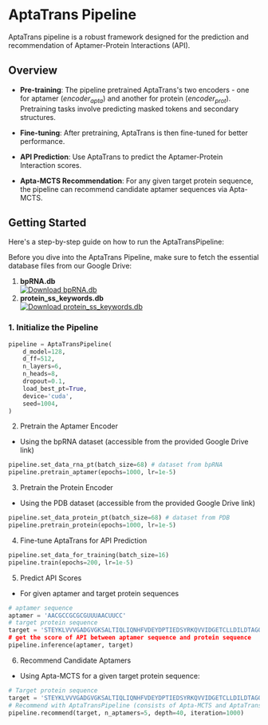 # AptaTrans Pipeline

AptaTrans pipeline is a robust framework designed for the prediction and recommendation of Aptamer-Protein Interactions (API).

## Overview
- **Pre-training**: The pipeline pretrained AptaTrans's two encoders - one for aptamer ($encoder_{apta}$) and another for protein ($encoder_{prot}$). Pretraining tasks involve predicting masked tokens and secondary structures.
  
- **Fine-tuning**: After pretraining, AptaTrans is then fine-tuned for better performance.

- **API Prediction**: Use AptaTrans to predict the Aptamer-Protein Interaction scores.

- **Apta-MCTS Recommendation**: For any given target protein sequence, the pipeline can recommend candidate aptamer sequences via Apta-MCTS.

## Getting Started

Here's a step-by-step guide on how to run the AptaTransPipeline:

Before you dive into the AptaTrans Pipeline, make sure to fetch the essential database files from our Google Drive:
1. **bpRNA.db**  
   [![Download bpRNA.db](https://img.shields.io/badge/Download-bpRNA.db-blue?style=for-the-badge&logo=google-drive)](https://drive.google.com/file/d/178f_Tb3kgK4sZ23QAhqiK5YOUtkxjyMl/view?usp=sharing)
2. **protein_ss_keywords.db**  
   [![Download protein_ss_keywords.db](https://img.shields.io/badge/Download-protein_ss_keywords.db-blue?style=for-the-badge&logo=google-drive)](https://drive.google.com/file/d/1E1TIVtppA1L6nu0f8pYQKBAz2ZyBSCMY/view?usp=sharing)

### 1. Initialize the Pipeline

```python
pipeline = AptaTransPipeline(
    d_model=128,
    d_ff=512,
    n_layers=6,
    n_heads=8,
    dropout=0.1,
    load_best_pt=True,
    device='cuda',
    seed=1004,
)
```

2. Pretrain the Aptamer Encoder
- Using the bpRNA dataset (accessible from the provided Google Drive link)
```python
pipeline.set_data_rna_pt(batch_size=68) # dataset from bpRNA
pipeline.pretrain_aptamer(epochs=1000, lr=1e-5)
```

3. Pretrain the Protein Encoder
- Using the PDB dataset (accessible from the provided Google Drive link)
```python
pipeline.set_data_protein_pt(batch_size=68) # dataset from PDB
pipeline.pretrain_protein(epochs=1000, lr=1e-5)
```

4. Fine-tune AptaTrans for API Prediction
```python
pipeline.set_data_for_training(batch_size=16)
pipeline.train(epochs=200, lr=1e-5)
```

5. Predict API Scores
- For given aptamer and target protein sequences
```python
# aptamer sequence
aptamer = 'AACGCCGCGCGUUUAACUUCC'
# target protein sequence
target = 'STEYKLVVVGADGVGKSALTIQLIQNHFVDEYDPTIEDSYRKQVVIDGETCLLDILDTAGQEEYSAMRDQYMRTGEGFLCVFAINNTKSFEDIHHYREQIKRVKDSEDVPMVLVGNKCDLPSRTVDTKQAQDLARSYGIPFIETSAKTRQGVDDAFYTLV
# get the score of API between aptamer sequence and protein sequence
pipeline.inference(aptamer, target)
```

6. Recommend Candidate Aptamers
- Using Apta-MCTS for a given target protein sequence:
```python
# Target protein sequence
target = 'STEYKLVVVGADGVGKSALTIQLIQNHFVDEYDPTIEDSYRKQVVIDGETCLLDILDTAGQEEYSAMRDQYMRTGEGFLCVFAINNTKSFEDIHHYREQIKRVKDSEDVPMVLVGNKCDLPSRTVDTKQAQDLARSYGIPFIETSAKTRQGVDDAFYTLVREIRKHKEKMSK'
# Recommend with AptaTransPipeline (consists of Apta-MCTS and AptaTrans)
pipeline.recommend(target, n_aptamers=5, depth=40, iteration=1000)
```
